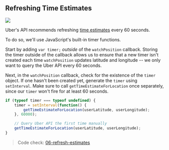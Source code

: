 ## Refreshing Time Estimates

[![](http://i.imgur.com/j7RhKTE.jpg)](http://i.imgur.com/j7RhKTE.jpg)

Uber's API recommends refreshing [time estimates](https://developer.uber.com/v1/endpoints/#time-estimates) every 60 seconds.

To do so, we'll use JavaScript's built-in timer functions.

Start by adding `var timer;` _outside_ of the `watchPosition` callback. Storing the timer outside of the callback allows us to ensure that a new timer isn't created each time `watchPosition` updates latitude and longitude -- we only want to query the Uber API every 60 seconds.

Next, in the `watchPosition` callback, check for the existence of the `timer` object. If one hasn't been created yet, generate the `timer` using `setInterval`. Make sure to call `getTimeEstimateForLocation` once separately, since our `timer` won't fire for at least 60 seconds.

```js
if (typeof timer === typeof undefined) {
	timer = setInterval(function() {
		getTimeEstimateForLocation(userLatitude, userLongitude);
	}, 60000);

	// Query Uber API the first time manually
	getTimeEstimateForLocation(userLatitude, userLongitude);
}
```

> Code check: [06-refresh-estimates](https://github.com/Thinkful/uber-api-guide/tree/master/app/06-refresh-estimates)
